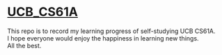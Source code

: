 # [UCB_CS61A](https://cs61a.org/)

This repo is to record my learning progress of self-studying UCB CS61A.  
I hope everyone would enjoy the happiness in learning new things.  
All the best.
